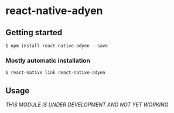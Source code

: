 # react-native-adyen

## Getting started

`$ npm install react-native-adyen --save`

### Mostly automatic installation

`$ react-native link react-native-adyen`

## Usage

_THIS MODULE IS UNDER DEVELOPMENT AND NOT YET WORKING_

